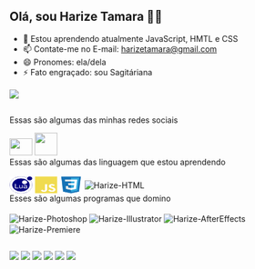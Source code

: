 ## Olá, sou Harize Tamara 👋😊

<!-- - 👩🏻‍💻 Estou trabalhando atualmente em ... -->
- 🌱 Estou aprendendo atualmente JavaScript, HMTL e CSS
- 📫 Contate-me no E-mail: harizetamara@gmail.com
- 😄 Pronomes: ela/dela
- ⚡ Fato engraçado: sou Sagitáriana

<div>
<a href="https://github.com/anuraghazra/github-readme-stats">
  <img height=180em align="center" src="https://github-readme-stats.vercel.app/api?username=HarizeTamara&theme=dark&show_icons=true&include_all_commits=true&count_private=true" />
</a>
<!--<a href="https://github.com/anuraghazra/convoychat">
  <img height=180em align="center" src="https://github-readme-stats.vercel.app/api/top-langs?username=HarizeTamara&layout=compact&langs_count=16&theme=dark" />
</a>-->
</div>

## ##
Essas são algumas das minhas redes sociais
<div> 
  <a href="https://ko-fi.com/eusouivypoison" target="_blank"><img src="https://storage.ko-fi.com/cdn/logomarkLogo.png" target="_blank" height=30" width="40"></a>
  <a href="https://www.instagram.com/harizetamara/" target="_blank"><img src="https://upload.wikimedia.org/wikipedia/commons/thumb/e/e7/Instagram_logo_2016.svg/2048px-Instagram_logo_2016.svg.png" target="_blank" height="40" width="40"></a>
</div> 
Essas são algumas das linguagem que estou aprendendo
<div style="display: inline_block"><br>
  <img align="center" alt="Harize-Lua" height="30" width="40" src="https://raw.githubusercontent.com/devicons/devicon/master/icons/lua/lua-plain.svg">
  <img align="center" alt="Harize-Js" height="30" width="40" src="https://raw.githubusercontent.com/devicons/devicon/master/icons/javascript/javascript-plain.svg">
  <img align="center" alt="Harize-CSS" height="30" width="40" src="https://raw.githubusercontent.com/devicons/devicon/master/icons/css3/css3-original.svg">
  <img align="center" alt="Harize-HTML" height="30" width="40" src="https://cdn.jsdelivr.net/gh/devicons/devicon@latest/icons/html5/html5-original.svg">
<!--  <img align="center" alt="Rafa-React" height="30" width="40" src="https://raw.githubusercontent.com/devicons/devicon/master/icons/react/react-original.svg">
  <img align="center" alt="Rafa-Python" height="30" width="40" src="https://raw.githubusercontent.com/devicons/devicon/master/icons/python/python-original.svg">
  <img align="center" alt="Rafa-Csharp" height="30" width="40" src="https://raw.githubusercontent.com/devicons/devicon/master/icons/csharp/csharp-original.svg"> -->
</div>
Esses são algumas programas que domino 
<div style="display: inline_block"><br>
  <img align="center" alt="Harize-Photoshop" height="30" width="40" src="https://cdn.jsdelivr.net/gh/devicons/devicon@latest/icons/photoshop/photoshop-original.svg">  
  <img align="center" alt="Harize-Illustrator" height="30" width="40" src="https://cdn.jsdelivr.net/gh/devicons/devicon@latest/icons/illustrator/illustrator-plain.svg">
  <img align="center" alt="Harize-AfterEffects" height="30" width="40" src="https://cdn.jsdelivr.net/gh/devicons/devicon@latest/icons/aftereffects/aftereffects-original.svg">
  <img align="center" alt="Harize-Premiere" height="30" width="40" src="https://cdn.jsdelivr.net/gh/devicons/devicon@latest/icons/premierepro/premierepro-original.svg">
</div>

##

<div> 
  <a href="https://www.youtube.com/@eusouivypoison" target="_blank"><img src="https://img.shields.io/badge/YouTube-FF0000?style=for-the-badge&logo=youtube&logoColor=white" target="_blank"></a>
  <a href="https://instagram.com/eusouivypoison" target="_blank"><img src="https://img.shields.io/badge/-Instagram-%23E4405F?style=for-the-badge&logo=instagram&logoColor=white" target="_blank"></a>
 	<a href="https://www.twitch.tv/eusouivypoison" target="_blank"><img src="https://img.shields.io/badge/Twitch-9146FF?style=for-the-badge&logo=twitch&logoColor=white" target="_blank"></a>
 <a href="https://discord.gg/Xyzss5nxPk" target="_blank"><img src="https://img.shields.io/badge/Discord-7289DA?style=for-the-badge&logo=discord&logoColor=white" target="_blank"></a> 
  <a href = "mailto:harizetamara@gmail.com"><img src="https://img.shields.io/badge/-Gmail-%23333?style=for-the-badge&logo=gmail&logoColor=white" target="_blank"></a>
  <a href="https://www.linkedin.com/in/harizetamara/" target="_blank"><img src="https://img.shields.io/badge/-LinkedIn-%230077B5?style=for-the-badge&logo=linkedin&logoColor=white" target="_blank"></a> 
  
</div>
